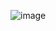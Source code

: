 ![image](https://github.com/RafaelDornellMiguel/PlayStaiton/assets/137940658/0201abf8-4288-4a24-83da-53827554e398)

